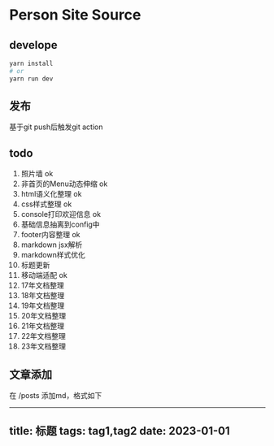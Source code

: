 # Person Site Source

## develope

```bash
yarn install
# or
yarn run dev
```

##  发布

基于git push后触发git action

## todo
1. 照片墙 ok
2. 非首页的Menu动态伸缩 ok
3. html语义化整理 ok
4. css样式整理 ok
5. console打印欢迎信息 ok
6. 基础信息抽离到config中
7. footer内容整理 ok
8. markdown jsx解析
9. markdown样式优化
10. 标题更新
11. 移动端适配 ok
12. 17年文档整理
13. 18年文档整理
14. 19年文档整理
15. 20年文档整理
16. 21年文档整理
17. 22年文档整理
18. 23年文档整理


## 文章添加
在 /posts 添加md，格式如下

---
title: 标题
tags: tag1,tag2
date: 2023-01-01
---